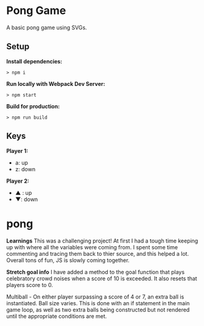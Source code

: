 # Pong Game

A basic pong game using SVGs.

## Setup

**Install dependencies:**

`> npm i`

**Run locally with Webpack Dev Server:**

`> npm start`

**Build for production:**

`> npm run build`

## Keys

**Player 1:**
* a: up
* z: down

**Player 2:**
* ▲ : up
* ▼: down
# pong

**Learnings**
This was a challenging project! At first I had a tough time keeping up with where all the variables were coming from. I spent some time commenting and tracing them back to thier source, and this helped a lot. Overall tons of fun, JS is slowly coming together.



**Stretch goal info**
I have added a method to the goal function that plays celebratory crowd noises when a score of 10 is exceeded. It also resets that players score to 0.

Multiball -
On either player surpassing a score of 4 or 7, an extra ball is instantiated. Ball size varies. This is done with an if statement in the main game loop, as well as two extra balls being constructed but not rendered until the appropriate conditions are met.